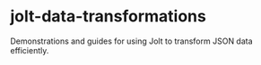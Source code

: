 # jolt-data-transformations
Demonstrations and guides for using Jolt to transform JSON data efficiently.
